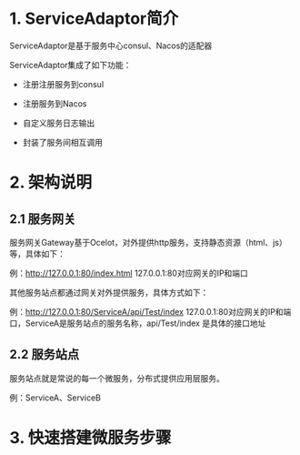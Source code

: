 # 1. ServiceAdaptor简介

ServiceAdaptor是基于服务中心consul、Nacos的适配器

ServiceAdaptor集成了如下功能：

- 注册注册服务到consul

- 注册服务到Nacos

- 自定义服务日志输出
- 封装了服务间相互调用

# 2. 架构说明

## 2.1 服务网关

服务网关Gateway基于Ocelot，对外提供http服务，支持静态资源（html、js）等，具体如下：

例：http://127.0.0.1:80/index.html                               127.0.0.1:80对应网关的IP和端口

其他服务站点都通过网关对外提供服务，具体方式如下：

例：http://127.0.0.1:80/ServiceA/api/Test/index         127.0.0.1:80对应网关的IP和端口，ServiceA是服务站点的服务名称，api/Test/index 是具体的接口地址

## 2.2 服务站点

服务站点就是常说的每一个微服务，分布式提供应用层服务。

例：ServiceA、ServiceB

# 3. 快速搭建微服务步骤